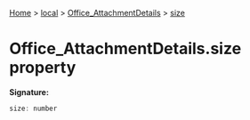 [Home](./index) &gt; [local](local.md) &gt; [Office\_AttachmentDetails](local.office_attachmentdetails.md) &gt; [size](local.office_attachmentdetails.size.md)

# Office\_AttachmentDetails.size property


**Signature:**
```javascript
size: number
```
